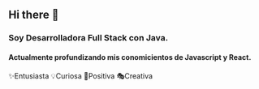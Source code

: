 ## Hi there 👋
### Soy Desarrolladora Full Stack con Java.
#### Actualmente profundizando mis conomicientos de Javascript y React.
✨Entusiasta
💡Curiosa
🎈Positiva
🎭Creativa 


